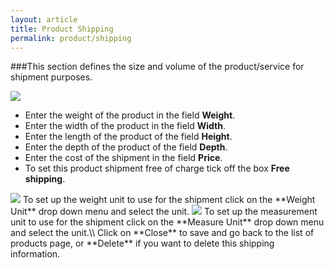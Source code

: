 ```yaml
---
layout: article
title: Product Shipping
permalink: product/shipping
---
```

###This section defines the size and volume of the product/service for shipment purposes.

<img src="{{ site.baseurl }}/images/product/shipping/1.png"/>

* Enter the weight of the product in the field **Weight**.
* Enter the width of the product in the field **Width**.
* Enter the length of the product of the field **Height**.
* Enter the depth of the product of the field **Depth**.
* Enter the cost of the shipment in the field **Price**.
* To set this product shipment free of charge tick off the box **Free shipping**.

<img src="{{ site.baseurl }}/images/product/shipping/2.png"/>
To set up the weight unit to use for the shipment click on the **Weight Unit** drop down menu and select the unit.

<img src="{{ site.baseurl }}/images/product/shipping/3.png"/>
To set up the measurement unit to use for the shipment click on the **Measure Unit** drop down menu and select the unit.\\
Click on **Close** to save and go back to the list of products page, or **Delete** if you want to delete this shipping information.